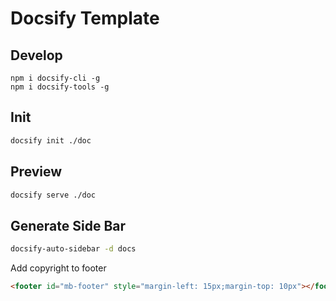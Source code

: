 # Docsify Template


## Develop

```
npm i docsify-cli -g
npm i docsify-tools -g
```

## Init
```bash
docsify init ./doc
```

## Preview
```bash
docsify serve ./doc
```

## Generate Side Bar

```bash
docsify-auto-sidebar -d docs
```

Add copyright to footer
```html
<footer id="mb-footer" style="margin-left: 15px;margin-top: 10px"></footer>
```
